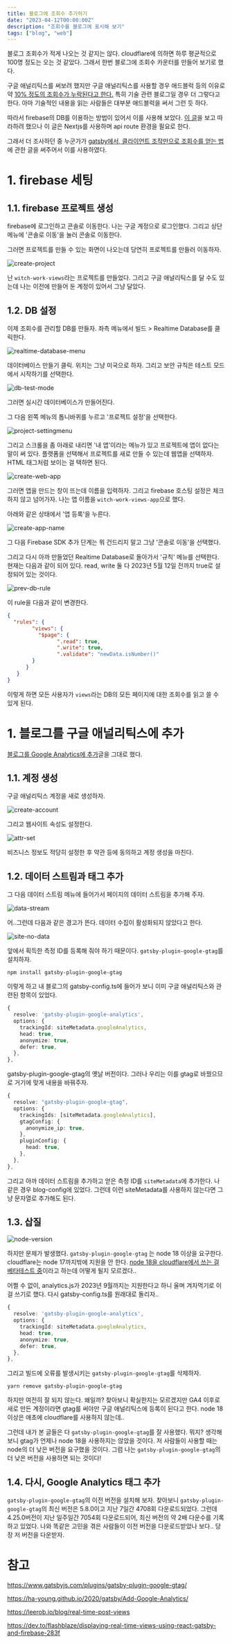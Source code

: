 ```yaml
---
title: 블로그에 조회수 추가하기
date: "2023-04-12T00:00:00Z"
description: "조회수를 블로그에 표시해 보기"
tags: ["blog", "web"]
---
```


블로그 조회수가 적게 나오는 것 같지는 않다. cloudflare에 의하면 하루 평균적으로 100명 정도는 오는 것 같았다. 그래서 한번 블로그에 조회수 카운터를 만들어 보기로 했다.

구글 애널리틱스를 써보려 했지만 구글 애널리틱스를 사용할 경우 애드블럭 등의 이유로 약 [10% 정도의 조회수가 누락된다고 한다.](https://leerob.io/blog/real-time-post-views) 특히 기술 관련 블로그일 경우 더 그렇다고 한다. 아마 기술적인 내용을 읽는 사람들은 대부분 애드블럭을 써서 그런 듯 하다.

따라서 firebase의 DB를 이용하는 방법이 있어서 이를 사용해 보았다. [이 글](https://leerob.io/blog/real-time-post-views)을 보고 따라하려 했으나 이 글은 Nextjs를 사용하며 api route 환경을 필요로 한다. 

그래서 더 조사하던 중 누군가가 [gatsby에서, 클라이언트 조작만으로 조회수를 얻는 법](https://dev.to/flashblaze/displaying-real-time-views-using-react-gatsby-and-firebase-283f)에 관한 글을 써주어서 이를 사용하였다.

# 1. firebase 세팅

## 1.1. firebase 프로젝트 생성

firebase에 로그인하고 콘솔로 이동한다. 나는 구글 계정으로 로그인했다. 그리고 상단 메뉴에 '콘솔로 이동'을 눌러 콘솔로 이동한다.

그러면 프로젝트를 만들 수 있는 화면이 나오는데 당연히 프로젝트를 만들러 이동하자.

![create-project](./create-firebase-project1.png)

난 `witch-work-views`라는 프로젝트를 만들었다. 그리고 구글 애널리틱스를 달 수도 있는데 나는 이전에 만들어 둔 계정이 있어서 그냥 달았다.

## 1.2. DB 설정

이제 조회수를 관리할 DB를 만들자. 좌측 메뉴에서 빌드 > Realtime Database를 클릭한다.

![realtime-database-menu](./realtime-database-menu.png)

데이터베이스 만들기 클릭. 위치는 그냥 미국으로 하자. 그리고 보안 규칙은 테스트 모드에서 시작하기를 선택한다.

![db-test-mode](./db-test-mode.png)

그러면 실시간 데이터베이스가 만들어진다.

그 다음 왼쪽 메뉴의 톱니바퀴를 누르고 '프로젝트 설정'을 선택한다.

![project-settingmenu](./project-setting-menu.png)

그리고 스크롤을 좀 아래로 내리면 '내 앱'이라는 메뉴가 있고 프로젝트에 앱이 없다는 말이 써 있다. 플랫폼을 선택해서 프로젝트를 새로 만들 수 있는데 웹앱을 선택하자. HTML 태그처럼 보이는 걸 택하면 된다.

![create-web-app](./create-web-app.png)

그러면 앱을 만드는 창이 뜨는데 이름을 입력하자. 그리고 firebase 호스팅 설정은 체크하지 않고 넘어가자. 나는 앱 이름을 `witch-work-views-app`으로 했다.

아래와 같은 상태에서 '앱 등록'을 누른다.

![create-app-name](./create-app-name.png)

그 다음 Firebase SDK 추가 단계는 뭐 건드리지 말고 그냥 '콘솔로 이동'을 선택했다.

그리고 다시 아까 만들었던 Realtime Database로 돌아가서 '규칙' 메뉴를 선택한다. 현재는 다음과 같이 되어 있다. read, write 둘 다 2023년 5월 12일 전까지 true로 설정되어 있는 것이다.

![prev-db-rule](./previous-db-rule.png)

이 rule을 다음과 같이 변경한다.

```json
{
  "rules": {
        "views": {
          "$page": {
                ".read": true,
                ".write": true,
                ".validate": "newData.isNumber()"
        }
      }
   }
}
```

이렇게 하면 모든 사용자가 `views`라는 DB의 모든 페이지에 대한 조회수를 읽고 쓸 수 있게 된다.





# 1. 블로그를 구글 애널리틱스에 추가

[블로그를 Google Analytics에 추가](https://ha-young.github.io/2020/gatsby/Add-Google-Analytics/)글을 그대로 했다.

## 1.1. 계정 생성

구글 애널리틱스 계정을 새로 생성하자.

![create-account](./create-account.png)

그리고 웹사이트 속성도 설정한다.

![attr-set](./attr-setting.png)

비즈니스 정보도 적당히 설정한 후 약관 등에 동의하고 계정 생성을 마친다.

## 1.2. 데이터 스트림과 태그 추가

그 다음 데이터 스트림 메뉴에 들어가서 페이지의 데이터 스트림을 추가해 주자.

![data-stream](./create-data-stream.png)

어..그런데 다음과 같은 경고가 뜬다. 데이터 수집이 활성화되지 않았다고 한다.

![site-no-data](./site-no-data.png)

앞에서 획득한 측정 ID를 등록해 줘야 하기 때문이다. `gatsby-plugin-google-gtag`를 설치하자.

```
npm install gatsby-plugin-google-gtag
```

이렇게 하고 내 블로그의 gatsby-config.ts에 들어가 보니 이미 구글 애널리틱스와 관련된 항목이 있었다.

```ts
{
  resolve: 'gatsby-plugin-google-analytics',
  options: {
    trackingId: siteMetadata.googleAnalytics,
    head: true,
    anonymize: true,
    defer: true,
  },
},
```

gatsby-plugin-google-gtag의 옛날 버전이다. 그러나 우리는 이를 gtag로 바꿨으므로 거기에 맞게 내용을 바꿔주자.

```ts
{
  resolve: "gatsby-plugin-google-gtag",
  options: {
    trackingIds: [siteMetadata.googleAnalytics],
    gtagConfig: {
      anonymize_ip: true,
    },
    pluginConfig: {
      head: true,
    },
  },
},
```

그리고 아까 데이터 스트림을 추가하고 얻은 측정 ID를 `siteMetadata`에 추가한다. 나 같은 경우 blog-config에 있었다. 그런데 이런 siteMetadata를 사용하지 않는다면 그냥 문자열로 추가해도 된다.

## 1.3. 삽질

![node-version](./node-version-error.png)

하지만 문제가 발생했다. `gatsby-plugin-google-gtag` 는 node 18 이상을 요구한다. cloudflare는 node 17까지밖에 지원을 안 한다. [node 18을 cloudflare에서 쓰는 걸 베타테스트 중](https://community.cloudflare.com/t/support-node-18-in-pages-or-allow-config/414797/4)이라고 하는데 어떻게 될지 모르겠다..

어쩔 수 없이, analytics.js가 2023년 9월까지는 지원한다고 하니 울며 겨자먹기로 이걸 쓰기로 했다. 다시 gatsby-config.ts를 원래대로 돌리자..

```ts
{
  resolve: 'gatsby-plugin-google-analytics',
  options: {
    trackingId: siteMetadata.googleAnalytics,
    head: true,
    anonymize: true,
    defer: true,
  },
},
```

그리고 빌드에 오류를 발생시키는 `gatsby-plugin-google-gtag`를 삭제하자.

```
yarn remove gatsby-plugin-google-gtag
```

하지만 여전히 잘 되지 않는다. 왜일까? 찾아보니 확실한지는 모르겠지만 GA4 이후로 새로 만든 계정이라면 gtag를 써야만 구글 애널리틱스에 등록이 된다고 한다. node 18 이상은 애초에 cloudflare를 사용하지 않는데..

그런데 내가 본 글들은 다 `gatsby-plugin-google-gtag`를 잘 사용했다. 뭐지? 생각해 보니 gtag가 언제나 node 18을 사용하지는 않았을 것이다. 저 사람들이 사용할 때는 node의 더 낮은 버전을 요구했을 것이다. 그럼 나는 `gatsby-plugin-google-gtag`의 더 낮은 버전을 사용하면 되는 것이다!

## 1.4. 다시, Google Analytics 태그 추가

`gatsby-plugin-google-gtag`의 이전 버전을 설치해 보자. 찾아보니 `gatsby-plugin-google-gtag`의 최신 버전은 5.8.0이고 지난 7일간 4708회 다운로드되었다. 그런데 4.25.0버전이 지난 일주일간 7054회 다운로드되어, 최신 버전의 약 2배 다운수를 기록하고 있었다. 나와 똑같은 고민을 겪은 사람들이 이전 버전을 다운로드받았나 보다.. 당장 저 버전을 다운받자.





# 참고

https://www.gatsbyjs.com/plugins/gatsby-plugin-google-gtag/

https://ha-young.github.io/2020/gatsby/Add-Google-Analytics/

https://leerob.io/blog/real-time-post-views

https://dev.to/flashblaze/displaying-real-time-views-using-react-gatsby-and-firebase-283f